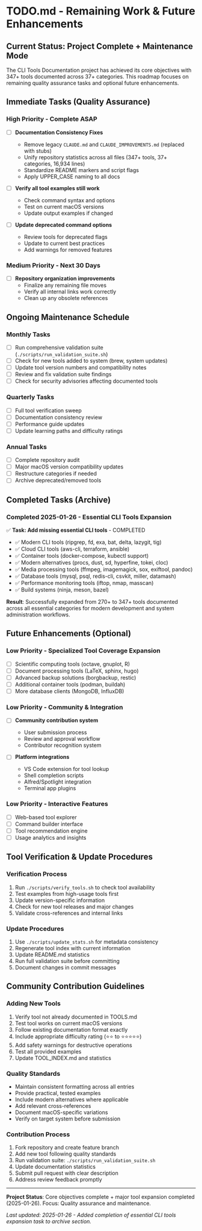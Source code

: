 # TODO.md - Remaining Work & Future Enhancements

## Current Status: Project Complete + Maintenance Mode
The CLI Tools Documentation project has achieved its core objectives with 347+ tools documented across 37+ categories. This roadmap focuses on remaining quality assurance tasks and optional future enhancements.

## Immediate Tasks (Quality Assurance)

### **High Priority** - Complete ASAP
- [ ] **Documentation Consistency Fixes**
  - Remove legacy `CLAUDE.md` and `CLAUDE_IMPROVEMENTS.md` (replaced with stubs)
  - Unify repository statistics across all files (347+ tools, 37+ categories, 16,934 lines)
  - Standardize README markers and script flags
  - Apply UPPER_CASE naming to all docs

- [ ] **Verify all tool examples still work**
  - Check command syntax and options
  - Test on current macOS versions
  - Update output examples if changed

- [ ] **Update deprecated command options**
  - Review tools for deprecated flags
  - Update to current best practices
  - Add warnings for removed features

### **Medium Priority** - Next 30 Days
- [ ] **Repository organization improvements**
  - Finalize any remaining file moves
  - Verify all internal links work correctly
  - Clean up any obsolete references

## Ongoing Maintenance Schedule

### **Monthly Tasks**
- [ ] Run comprehensive validation suite (`./scripts/run_validation_suite.sh`)
- [ ] Check for new tools added to system (brew, system updates)
- [ ] Update tool version numbers and compatibility notes
- [ ] Review and fix validation suite findings
- [ ] Check for security advisories affecting documented tools

### **Quarterly Tasks** 
- [ ] Full tool verification sweep
- [ ] Documentation consistency review
- [ ] Performance guide updates
- [ ] Update learning paths and difficulty ratings

### **Annual Tasks**
- [ ] Complete repository audit
- [ ] Major macOS version compatibility updates
- [ ] Restructure categories if needed
- [ ] Archive deprecated/removed tools

## Completed Tasks (Archive)

### **Completed 2025-01-26** - Essential CLI Tools Expansion
✅ **Task: Add missing essential CLI tools** - COMPLETED
- ✅ Modern CLI tools (ripgrep, fd, exa, bat, delta, lazygit, tig)
- ✅ Cloud CLI tools (aws-cli, terraform, ansible)
- ✅ Container tools (docker-compose, kubectl support)
- ✅ Modern alternatives (procs, dust, sd, hyperfine, tokei, cloc)
- ✅ Media processing tools (ffmpeg, imagemagick, sox, exiftool, pandoc)
- ✅ Database tools (mysql, psql, redis-cli, csvkit, miller, datamash)
- ✅ Performance monitoring tools (iftop, nmap, masscan)
- ✅ Build systems (ninja, meson, bazel)

**Result**: Successfully expanded from 270+ to 347+ tools documented across all essential categories for modern development and system administration workflows.

## Future Enhancements (Optional)

### **Low Priority** - Specialized Tool Coverage Expansion
- [ ] Scientific computing tools (octave, gnuplot, R)
- [ ] Document processing tools (LaTeX, sphinx, hugo)
- [ ] Advanced backup solutions (borgbackup, restic)
- [ ] Additional container tools (podman, buildah)
- [ ] More database clients (MongoDB, InfluxDB)

### **Low Priority** - Community & Integration
- [ ] **Community contribution system**
  - User submission process
  - Review and approval workflow
  - Contributor recognition system

- [ ] **Platform integrations**
  - VS Code extension for tool lookup
  - Shell completion scripts
  - Alfred/Spotlight integration
  - Terminal app plugins

### **Low Priority** - Interactive Features
- [ ] Web-based tool explorer
- [ ] Command builder interface
- [ ] Tool recommendation engine
- [ ] Usage analytics and insights

## Tool Verification & Update Procedures

### **Verification Process**
1. Run `./scripts/verify_tools.sh` to check tool availability
2. Test examples from high-usage tools first
3. Update version-specific information
4. Check for new tool releases and major changes
5. Validate cross-references and internal links

### **Update Procedures**
1. Use `./scripts/update_stats.sh` for metadata consistency
2. Regenerate tool index with current information
3. Update README.md statistics
4. Run full validation suite before committing
5. Document changes in commit messages

## Community Contribution Guidelines

### **Adding New Tools** 
1. Verify tool not already documented in TOOLS.md
2. Test tool works on current macOS versions  
3. Follow existing documentation format exactly
4. Include appropriate difficulty rating (⭐⭐ to ⭐⭐⭐⭐⭐)
5. Add safety warnings for destructive operations
6. Test all provided examples
7. Update TOOL_INDEX.md and statistics

### **Quality Standards**
- Maintain consistent formatting across all entries
- Provide practical, tested examples
- Include modern alternatives where applicable
- Add relevant cross-references
- Document macOS-specific variations
- Verify on target system before submission

### **Contribution Process**
1. Fork repository and create feature branch
2. Add new tool following quality standards
3. Run validation suite: `./scripts/run_validation_suite.sh`
4. Update documentation statistics
5. Submit pull request with clear description
6. Address review feedback promptly

---

**Project Status**: Core objectives complete + major tool expansion completed (2025-01-26). Focus: Quality assurance and maintenance.

*Last updated: 2025-01-26 - Added completion of essential CLI tools expansion task to archive section.*